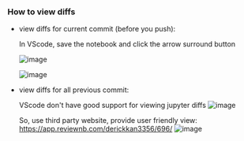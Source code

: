 ### How to view diffs

- view diffs for current commit (before you push):
  
  In VScode, save the notebook and click the arrow surround button
  
  ![image](https://github.com/user-attachments/assets/172f5f35-2f4b-44a0-bbe8-3e56236cd402)
  
  ![image](https://github.com/user-attachments/assets/c400e61e-e712-4628-a5c6-e61cc7b53af1)

- view diffs for all previous commit:
  
  VScode don't have good support for viewing jupyter diffs 
  ![image](https://github.com/user-attachments/assets/23d5329d-9dfb-4dc2-a988-06f1b86c6295)

  So, use third party website, provide user friendly view:
  https://app.reviewnb.com/derickkan3356/696/
  ![image](https://github.com/user-attachments/assets/ebd860cd-6195-470d-a1db-4ad93aed8aa2)


